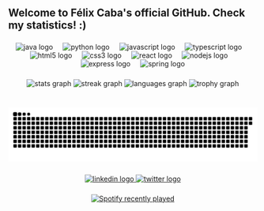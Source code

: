 <h2 align="left">Welcome to Félix Caba's official GitHub. Check my statistics! :)</h2>

###

<div align="center">
  <img src="https://skillicons.dev/icons?i=java" height="30" alt="java logo"  />
  <img width="12" />
  <img src="https://skillicons.dev/icons?i=py" height="30" alt="python logo"  />
  <img width="12" />
  <img src="https://skillicons.dev/icons?i=js" height="30" alt="javascript logo"  />
  <img width="12" />
  <img src="https://skillicons.dev/icons?i=ts" height="30" alt="typescript logo"  />
  <img width="12" />
  <img src="https://skillicons.dev/icons?i=html" height="30" alt="html5 logo"  />
  <img width="12" />
  <img src="https://skillicons.dev/icons?i=css" height="30" alt="css3 logo"  />
  <img width="12" />
  <img src="https://skillicons.dev/icons?i=react" height="30" alt="react logo"  />
  <img width="12" />
  <img src="https://skillicons.dev/icons?i=nodejs" height="30" alt="nodejs logo"  />
  <img width="12" />
  <img src="https://skillicons.dev/icons?i=express" height="30" alt="express logo"  />
  <img width="12" />
  <img src="https://skillicons.dev/icons?i=spring" height="30" alt="spring logo"  />
</div>

###

<div align="center">
  <img src="https://github-readme-stats.vercel.app/api?username=felix-caba&hide_title=false&hide_rank=false&show_icons=true&include_all_commits=true&count_private=true&disable_animations=false&theme=nord&locale=en&hide_border=true" height="150" alt="stats graph"  />
  <img src="https://streak-stats.demolab.com?user=felix-caba&locale=en&mode=daily&theme=nord&hide_border=true&border_radius=5" height="150" alt="streak graph"  />
  <img src="https://github-readme-stats.vercel.app/api/top-langs?username=felix-caba&locale=en&hide_title=true&layout=compact&card_width=320&langs_count=6&theme=nord&hide_border=true" height="150" alt="languages graph"  />
  <img src="https://github-profile-trophy.vercel.app?username=felix-caba&no-frame=true&no-bg=true&theme=nord&margin-w=20&margin-h=10&column=8&row=3" height="150" alt="trophy graph"  />
</div>

###

<br clear="both">

<img src="https://raw.githubusercontent.com/felix-caba/felix-caba/output/snake.svg" alt="Snake animation" />

###

<div align="center">
  <a href="www.linkedin.com/in/felix-caba-martin" target="_blank">
    <img src="https://img.shields.io/static/v1?message=LinkedIn&logo=linkedin&label=&color=0077B5&logoColor=white&labelColor=&style=for-the-badge" height="35" alt="linkedin logo"  />
  </a>
  <a href="https://x.com/xiilef25" target="_blank">
    <img src="https://img.shields.io/static/v1?message=Twitter&logo=twitter&label=&color=1DA1F2&logoColor=white&labelColor=&style=for-the-badge" height="35" alt="twitter logo"  />
  </a>
</div>

###

<div align="center">
  <a href="https://open.spotify.com/user/xiilef25">
    <img src="https://spotify-recently-played-readme.vercel.app/api?user=xiilef25&count=5" alt="Spotify recently played"  />
  </a>
</div>

###

